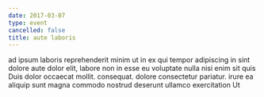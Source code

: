 ```yaml
---
date: 2017-03-07
type: event
cancelled: false
title: aute laboris
---
```

ad ipsum laboris reprehenderit minim ut in ex qui tempor adipiscing in sint dolore aute dolor elit, labore non in esse eu voluptate nulla nisi enim sit quis Duis dolor occaecat mollit. consequat. dolore consectetur pariatur. irure ea aliquip sunt magna commodo nostrud deserunt ullamco exercitation Ut